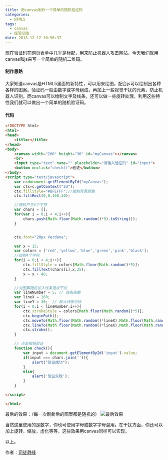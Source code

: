 ```yaml
---
title: 用canvas制作一个简单的随机验证码
categories:
  - HTML5
tags:
  - canvas
  - 经验总结
date: 2018-12-12 10:56:37
---
```


现在验证码在网页表单中几乎是标配，用来防止机器人攻击网站，今天我们就用canvas和js来写一个简单的随机二维码。
<!-- more-->
#### 制作思路
大家知道canvas是HTML5里面的新特性，可以用来绘图，配合js可以绘制出各种各样的图案。验证码一般由数字或字母组成，再加上一些视觉干扰的元素，防止机器人识别。而canvas可以绘制文字及线条，还可以做一些旋转处理，利用这些特性我们就可以做出一个简单的随机验证码。

#### 代码
```html
<!DOCTYPE html>
<html>
<head>
	<title></title>
</head>
<body>
	<canvas width="200" height="30" id="myCanvas"></canvas>
	<br>
	<input type="text" name="" placeholder="请输入验证码" id="input">
	<button onclick="check()">验证</button>
</body>
<script type="text/javascript">
	var c=document.getElementById("myCanvas");
	var ctx=c.getContext("2d");
	ctx.fillStyle="#BFEFFF";//绘制背景颜色
	ctx.fillRect(0,0,160,30);

	//随机产生4个字符
	var chars = [];
	for(var i = 0;i < 4;i++){
		chars.push(Math.floor(Math.random()*9).toString());
	}


	ctx.font="20px Verdana";

	var x = 15;
	var colors = ['red','yellow','blue','green','pink','black'];
	//绘制4个字符
	for(i = 0;i < 4;i++){
		ctx.fillStyle = colors[Math.floor(Math.random()*5)];
		ctx.fillText(chars[i],x,25);
		x = x + 40;
	}

	//对图案随机加入线条造成干扰
	var lineNumber = 5; // 线条条数
	var lineX = 160;
	var lineY = 30;  // 最大线条坐标
	for(i = 0;i < lineNumber;i++){
		ctx.strokeStyle = colors[Math.floor(Math.random()*5)];
		ctx.beginPath();
		ctx.moveTo(Math.floor(Math.random()*lineX),Math.floor(Math.random()*lineY));
		ctx.lineTo(Math.floor(Math.random()*lineX),Math.floor(Math.random()*lineY));
		ctx.stroke();
	}

    // 点击按钮验证
	function check(){
		var input = document.getElementById('input').value;
		if(input === chars.join('')){
			alert("验证成功");
		}
		else{
			alert('验证失败');
		}
	}

</script>

</html>

```

最后的效果：（每一次刷新后的图案都是随机的）
![最后效果](https://s1.ax1x.com/2018/12/12/FY5hCt.png)

当然这里使用的是数字，你也可使用字母或数字字母混用。在干扰方面，你还可以加上旋转，缩放，虚化等等，这些效果用canvas同样可以实现。

以上。






作者：[司徒静峰][1]

[1]: https://www.sitwo.cn/